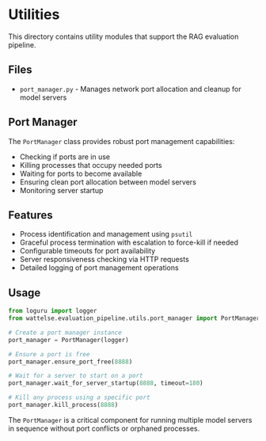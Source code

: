# Utilities

This directory contains utility modules that support the RAG evaluation pipeline.

## Files

- `port_manager.py` - Manages network port allocation and cleanup for model servers

## Port Manager

The `PortManager` class provides robust port management capabilities:

- Checking if ports are in use
- Killing processes that occupy needed ports
- Waiting for ports to become available
- Ensuring clean port allocation between model servers
- Monitoring server startup

## Features

- Process identification and management using `psutil`
- Graceful process termination with escalation to force-kill if needed
- Configurable timeouts for port availability
- Server responsiveness checking via HTTP requests
- Detailed logging of port management operations

## Usage

```python
from loguru import logger
from wattelse.evaluation_pipeline.utils.port_manager import PortManager

# Create a port manager instance
port_manager = PortManager(logger)

# Ensure a port is free
port_manager.ensure_port_free(8888)

# Wait for a server to start on a port
port_manager.wait_for_server_startup(8888, timeout=180)

# Kill any process using a specific port
port_manager.kill_process(8888)
```

The `PortManager` is a critical component for running multiple model servers in sequence without port conflicts or orphaned processes.